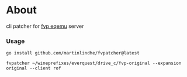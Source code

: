 # About

cli patcher for [fvp eqemu](https://fvproject.com/) server

### Usage

    go install github.com/martinlindhe/fvpatcher@latest

    fvpatcher ~/wineprefixes/everquest/drive_c/fvp-original --expansion original --client rof

